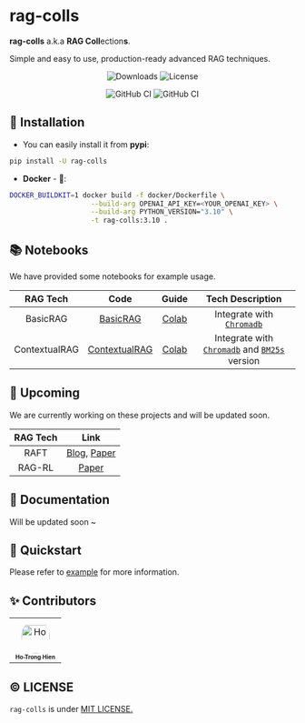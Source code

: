 # rag-colls

**rag-colls** a.k.a **RAG Coll**ection**s**.

Simple and easy to use, production-ready advanced RAG techniques.

<div align="center">

![Downloads](https://img.shields.io/pypi/dm/rag_colls)  ![License](https://img.shields.io/badge/license-MIT-green)

![GitHub CI](https://github.com/hienhayho/rag-colls/actions/workflows/docker-build.yml/badge.svg) ![GitHub CI](https://github.com/hienhayho/rag-colls/actions/workflows/installation-testing.yml/badge.svg)

</div>

## 🔧 Installation

- You can easily install it from **pypi**:

```bash
pip install -U rag-colls
```

- **Docker** - 🐳:

```bash
DOCKER_BUILDKIT=1 docker build -f docker/Dockerfile \
                    --build-arg OPENAI_API_KEY=<YOUR_OPENAI_KEY> \
                    --build-arg PYTHON_VERSION="3.10" \
                    -t rag-colls:3.10 .
```

## 📚 Notebooks

We have provided some notebooks for example usage.

| RAG Tech | Code | Guide | Tech Description |
|:----------:|:----------:|:----------:|:----------:|
| BasicRAG | [BasicRAG](./rag_colls/rags/basic_rag) | [Colab](https://colab.research.google.com/drive/19hzGSQqx-LIsSbnNkV71ipRAIiFingvP)| Integrate with [`Chromadb`](rag_colls/databases/vector_databases/chromadb.py) |
| ContextualRAG |[ContextualRAG](rag_colls/rags/contextual_rag)| [Colab](https://colab.research.google.com/drive/1vT2Wl8FzYt25_4CMMg-2vcF4y17iTSjO) | Integrate with [`Chromadb`](rag_colls/databases/vector_databases/chromadb.py) and [`BM25s`](rag_colls/databases/bm25/bm25s.py) version |

## 🚀 Upcoming

We are currently working on these projects and will be updated soon.

| RAG Tech | Link |
|:----------:|:----------:|
| RAFT | [Blog](https://techcommunity.microsoft.com/blog/aiplatformblog/raft-a-new-way-to-teach-llms-to-be-better-at-rag/4084674), [Paper](https://arxiv.org/pdf/2403.10131)|
| RAG-RL |[Paper](https://arxiv.org/pdf/2503.12759)|

## 📖 Documentation

Will be updated soon ~

## 🎉 Quickstart

Please refer to [example](./examples) for more information.

## ✨ Contributors

<table>
<tr>
    <td align="center" style="word-wrap: break-word; width: 75.0; height: 75.0">
        <a href=https://github.com/hienhayho>
            <img src=https://avatars.githubusercontent.com/u/115549171?v=4 width="50;"  style="border-radius:50%;align-items:center;justify-content:center;overflow:hidden;padding-top:10px" alt=Ho Trong Hien/>
            <br />
            <sub style="font-size:10px"><b>Ho Trong Hien</b></sub>
        </a>
    </td>
</tr>
</table>

## ©️ LICENSE

`rag-colls` is under [MIT LICENSE.](./LICENSE)
